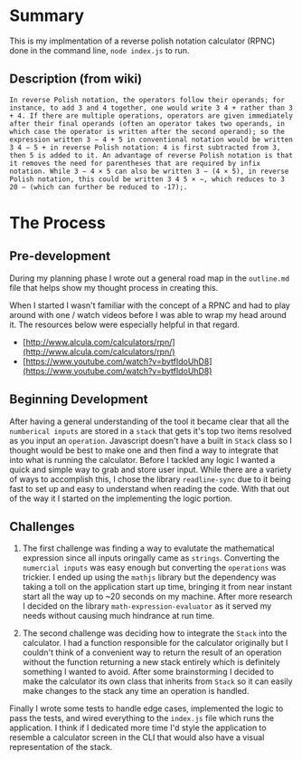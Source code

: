 # Summary
This is my implmentation of a reverse polish notation calculator (RPNC) done in the command line, ```node index.js``` to run.  

## Description (from wiki)
```In reverse Polish notation, the operators follow their operands; for instance, to add 3 and 4 together, one would write 3 4 + rather than 3 + 4. If there are multiple operations, operators are given immediately after their final operands (often an operator takes two operands, in which case the operator is written after the second operand); so the expression written 3 − 4 + 5 in conventional notation would be written 3 4 − 5 + in reverse Polish notation: 4 is first subtracted from 3, then 5 is added to it. An advantage of reverse Polish notation is that it removes the need for parentheses that are required by infix notation. While 3 − 4 × 5 can also be written 3 − (4 × 5), in reverse Polish notation, this could be written 3 4 5 × −, which reduces to 3 20 − (which can further be reduced to -17);.```



# The Process
## Pre-development
During my planning phase I wrote out a general road map in the `outline.md` file that helps show my thought process in creating this.  

When I started I wasn't familiar with the concept of a RPNC and had to play around with one / watch videos before I was able to wrap my head around it. The resources below were especially helpful in that regard.

- [http://www.alcula.com/calculators/rpn/](http://www.alcula.com/calculators/rpn/)
- [https://www.youtube.com/watch?v=bytfIdoUhD8](https://www.youtube.com/watch?v=bytfIdoUhD8) 

## Beginning Development
After having a general understanding of the tool it became clear that all the `numberical inputs` are stored in a `stack` that gets it's top two items resolved as you input an `operation`.  Javascript doesn't have a built in `Stack` class so I thought would be best to make one and then find a way to integrate that into what is running the calculator.  Before I tackled any logic I wanted a quick and simple way to grab and store user input.  While there are a variety of ways to accomplish this, I chose the library `readline-sync` due to it being fast to set up and easy to understand when reading the code.  With that out of the way it I started on the implementing the logic portion.

## Challenges
1. The first challenge was finding a way to evalutate the mathematical expression since all inputs oringally came as `strings`.  Converting the `numercial inputs` was easy enough but converting the `operations` was trickier.  I ended up using the `mathjs` library but the dependency was taking a toll on the application start up time, bringing it from near instant start all the way up to ~20 seconds on my machine.  After more research I decided on the library `math-expression-evaluator` as it served my needs without causing much hindrance at run time.

2. The second challenge was deciding how to integrate the `Stack` into the calculator.  I had a function responsible for the calculator originally but I couldn't think of a convenient way to return the result of an operation without the function returning a new stack entirely which is definitely something I wanted to avoid.  After some brainstorming I decided to make the calculator its own class that inherits from `Stack` so it can easily make changes to the stack any time an operation is handled.

Finally I wrote some tests to handle edge cases, implemented the logic to pass the tests, and wired everything to the `index.js` file which runs the application.  I think if I dedicated more time I'd style the application to resemble a calculator screen in the CLI that would also have a visual representation of the stack.